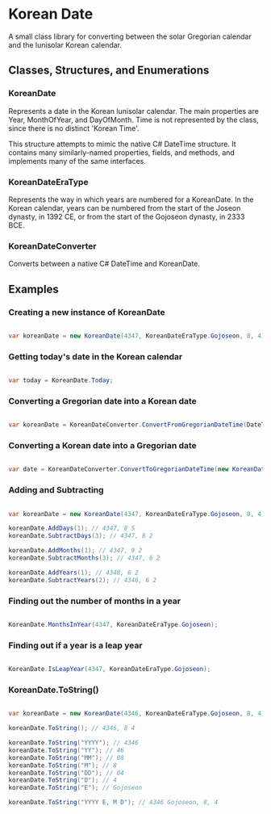 Korean Date
===========

A small class library for converting between the solar Gregorian calendar and the lunisolar Korean calendar.

Classes, Structures, and Enumerations
----------------------

### KoreanDate

Represents a date in the Korean lunisolar calendar. The main properties are Year, MonthOfYear, and DayOfMonth.
Time is not represented by the class, since there is no distinct 'Korean Time'.

This structure attempts to mimic the native C# DateTime structure. It contains many similarly-named properties, fields,
and methods, and implements many of the same interfaces.

### KoreanDateEraType

Represents the way in which years are numbered for a KoreanDate. In the Korean calendar, years can be numbered from the start
of the Joseon dynasty, in 1392 CE, or from the start of the Gojoseon dynasty, in 2333 BCE.

### KoreanDateConverter

Converts between a native C# DateTime and KoreanDate.

Examples
--------


### Creating a new instance of KoreanDate

```csharp

var koreanDate = new KoreanDate(4347, KoreanDateEraType.Gojoseon, 8, 4);

```


### Getting today's date in the Korean calendar

```csharp

var today = KoreanDate.Today;

```


### Converting a Gregorian date into a Korean date

```csharp

var koreanDate = KoreanDateConverter.ConvertFromGregorianDateTime(DateTime.Today);

```


### Converting a Korean date into a Gregorian date

```csharp

var date = KoreanDateConverter.ConvertToGregorianDateTime(new KoreanDate(4347, KoreanDateEraType.Gojoseon, 8, 4));

```


### Adding and Subtracting

```csharp

var koreanDate = new KoreanDate(4347, KoreanDateEraType.Gojoseon, 8, 4);

koreanDate.AddDays(1); // 4347, 8 5
koreanDate.SubtractDays(3); // 4347, 8 2

koreanDate.AddMonths(1); // 4347, 9 2
koreanDate.SubtractMonths(3); // 4347, 6 2

koreanDate.AddYears(1); // 4348, 6 2
koreanDate.SubtractYears(2); // 4346, 6 2

```


### Finding out the number of months in a year

```csharp

KoreanDate.MonthsInYear(4347, KoreanDateEraType.Gojoseon);

```


### Finding out if a year is a leap year

```csharp

KoreanDate.IsLeapYear(4347, KoreanDateEraType.Gojoseon);

```


### KoreanDate.ToString()

```csharp

var koreanDate = new KoreanDate(4346, KoreanDateEraType.Gojoseon, 8, 4);

koreanDate.ToString(); // 4346, 8 4

koreanDate.ToString("YYYY"); // 4346
koreanDate.ToString("YY"); // 46
koreanDate.ToString("MM"); // 08
koreanDate.ToString("M"); // 8
koreanDate.ToString("DD"); // 04
koreanDate.ToString("D"); // 4
koreanDate.ToString("E"); // Gojoseon

koreanDate.ToString("YYYY E, M D"); // 4346 Gojoseon, 8, 4

```
